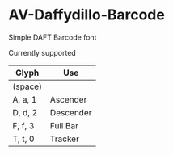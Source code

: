 # AV-Daffydillo-Barcode

Simple DAFT Barcode font

Currently supported

|Glyph| Use|
|--|--
|(space)| 
|A, a, 1| Ascender
|D, d, 2| Descender
|F, f, 3| Full Bar 
|T, t, 0| Tracker
